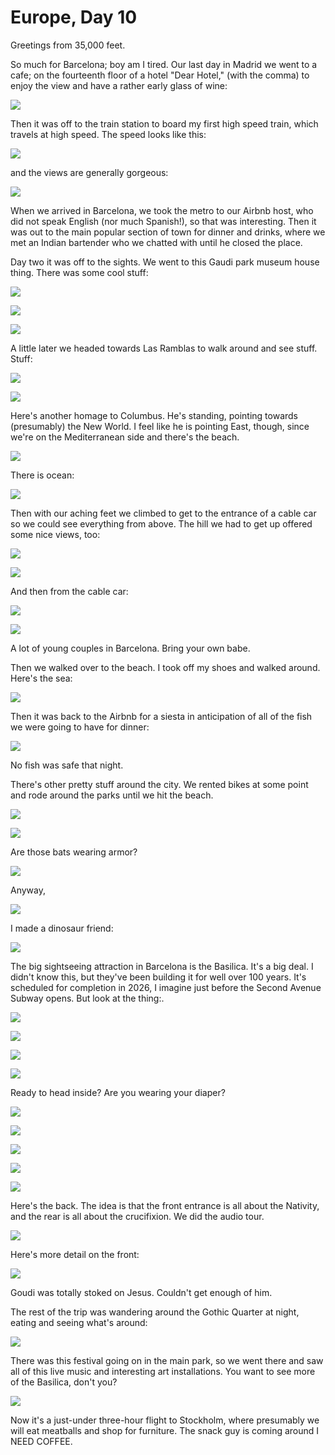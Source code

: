 Europe, Day 10
==============
Greetings from 35,000 feet.

So much for Barcelona; boy am I tired. Our last day in Madrid we went to a
cafe; on the fourteenth floor of a hotel "Dear Hotel," (with the comma) to
enjoy the view and have a rather early glass of wine:

![](../site/europe10-11_small.jpg)

Then it was off to the train station to board my first high speed train, which
travels at high speed. The speed looks like this:

![](../site/europe10-13_small.jpg)

and the views are generally gorgeous:

![](../site/europe10-12_small.jpg)

When we arrived in Barcelona, we took the metro to our Airbnb host, who did not
speak English (nor much Spanish!), so that was interesting. Then it was out to
the main popular section of town for dinner and drinks, where we met an Indian
bartender who we chatted with until he closed the place.

Day two it was off to the sights. We went to this Gaudi park museum house
thing. There was some cool stuff:

![](../site/europe10-15_small.jpg)

![](../site/europe10-14_small.jpg)

![](../site/europe10-17_small.jpg)

A little later we headed towards Las Ramblas to walk around and see stuff.
Stuff:

![](../site/europe10-16_small.jpg)

![](../site/europe10-21_small.jpg)

Here's another homage to Columbus. He's standing, pointing towards (presumably)
the New World. I feel like he is pointing East, though, since we're on the
Mediterranean side and there's the beach.

![](../site/europe10-19_small.jpg)

There is ocean:

![](../site/europe10-26_small.jpg)

Then with our aching feet we climbed to get to the entrance of a cable car so
we could see everything from above. The hill we had to get up offered some nice
views, too:

![](../site/europe10-22_small.jpg)

![](../site/europe10-24_small.jpg)

And then from the cable car:

![](../site/europe10-27_small.jpg)

![](../site/europe10-28_small.jpg)

A lot of young couples in Barcelona. Bring your own babe. 

Then we walked over to the beach. I took off my shoes and walked around. Here's
the sea:

![](../site/europe10-29_small.jpg)

Then it was back to the Airbnb for a siesta in anticipation of all of the fish
we were going to have for dinner:

![](../site/europe10-30_small.jpg)

No fish was safe that night.

There's other pretty stuff around the city. We rented bikes at some point and
rode around the parks until we hit the beach. 

![](../site/europe10-31_small.jpg)

![](../site/europe10-32_small.jpg)

Are those bats wearing armor?

![](../site/europe10-33_small.jpg)

Anyway,

![](../site/europe10-34_small.jpg)

I made a dinosaur friend:

![](../site/europe10-1_small.jpg)

The big sightseeing attraction in Barcelona is the Basilica. It's a big deal. I
didn't know this, but they've been building it for well over 100 years. It's
scheduled for completion in 2026, I imagine just before the Second Avenue
Subway opens. But look at the thing:.

![](../site/europe10-2_small.jpg)

![](../site/europe10-3_small.jpg)

![](../site/europe10-4_small.jpg)

![](../site/europe10-5_small.jpg)

Ready to head inside? Are you wearing your diaper?

![](../site/europe10-6_small.jpg)

![](../site/europe10-7_small.jpg)

![](../site/europe10-8_small.jpg)

![](../site/europe10-9_small.jpg)

![](../site/europe10-10_small.jpg)

Here's the back. The idea is that the front entrance is all about the Nativity,
and the rear is all about the crucifixion. We did the audio tour.

![](../site/europe10-18_small.jpg)

Here's more detail on the front:

![](../site/europe10-20_small.jpg)

Goudi was totally stoked on Jesus. Couldn't get enough of him.

The rest of the trip was wandering around the Gothic Quarter at night, eating
and seeing what's around:

![](../site/europe10-23_small.jpg)

There was this festival going on in the main park, so we went there and saw all
of this live music and interesting art installations. You want to see more of
the Basilica, don't you?

![](../site/europe10-25_small.jpg)

Now it's a just-under three-hour flight to Stockholm, where presumably we will
eat meatballs and shop for furniture. The snack guy is coming around I NEED
COFFEE.
